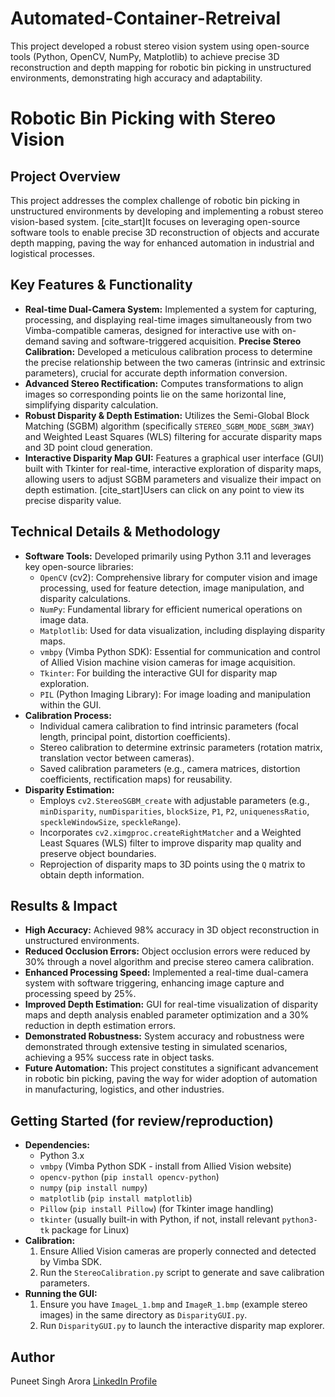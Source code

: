 # Automated-Container-Retreival
This project developed a robust stereo vision system using open-source tools (Python, OpenCV, NumPy, Matplotlib) to achieve precise 3D reconstruction and depth mapping for robotic bin picking in unstructured environments, demonstrating high accuracy and adaptability.


# Robotic Bin Picking with Stereo Vision

## Project Overview

This project addresses the complex challenge of robotic bin picking in unstructured environments by developing and implementing a robust stereo vision-based system. [cite_start]It focuses on leveraging open-source software tools to enable precise 3D reconstruction of objects and accurate depth mapping, paving the way for enhanced automation in industrial and logistical processes. 

## Key Features & Functionality

* **Real-time Dual-Camera System:** Implemented a system for capturing, processing, and displaying real-time images simultaneously from two Vimba-compatible cameras, designed for interactive use with on-demand saving and software-triggered acquisition. 
**Precise Stereo Calibration:** Developed a meticulous calibration process to determine the precise relationship between the two cameras (intrinsic and extrinsic parameters), crucial for accurate depth information conversion. 
* **Advanced Stereo Rectification:** Computes transformations to align images so corresponding points lie on the same horizontal line, simplifying disparity calculation. 
* **Robust Disparity & Depth Estimation:** Utilizes the Semi-Global Block Matching (SGBM) algorithm (specifically `STEREO_SGBM_MODE_SGBM_3WAY`) and Weighted Least Squares (WLS) filtering for accurate disparity maps and 3D point cloud generation. 
* **Interactive Disparity Map GUI:** Features a graphical user interface (GUI) built with Tkinter for real-time, interactive exploration of disparity maps, allowing users to adjust SGBM parameters and visualize their impact on depth estimation.  [cite_start]Users can click on any point to view its precise disparity value. 

## Technical Details & Methodology

* **Software Tools:** Developed primarily using Python 3.11  and leverages key open-source libraries:
    * `OpenCV` (cv2): Comprehensive library for computer vision and image processing, used for feature detection, image manipulation, and disparity calculations. 
    * `NumPy`: Fundamental library for efficient numerical operations on image data. 
    * `Matplotlib`: Used for data visualization, including displaying disparity maps. 
    * `vmbpy` (Vimba Python SDK): Essential for communication and control of Allied Vision machine vision cameras for image acquisition. 
    * `Tkinter`: For building the interactive GUI for disparity map exploration. 
    * `PIL` (Python Imaging Library): For image loading and manipulation within the GUI. 
* **Calibration Process:**
    * Individual camera calibration to find intrinsic parameters (focal length, principal point, distortion coefficients). 
    * Stereo calibration to determine extrinsic parameters (rotation matrix, translation vector between cameras). 
    * Saved calibration parameters (e.g., camera matrices, distortion coefficients, rectification maps) for reusability. 
* **Disparity Estimation:**
    * Employs `cv2.StereoSGBM_create` with adjustable parameters (e.g., `minDisparity`, `numDisparities`, `blockSize`, `P1`, `P2`, `uniquenessRatio`, `speckleWindowSize`, `speckleRange`). 
    * Incorporates `cv2.ximgproc.createRightMatcher` and a Weighted Least Squares (WLS) filter to improve disparity map quality and preserve object boundaries. 
    * Reprojection of disparity maps to 3D points using the `Q` matrix to obtain depth information. 

## Results & Impact

* **High Accuracy:** Achieved 98% accuracy in 3D object reconstruction in unstructured environments. 
* **Reduced Occlusion Errors:** Object occlusion errors were reduced by 30% through a novel algorithm and precise stereo camera calibration. 
* **Enhanced Processing Speed:** Implemented a real-time dual-camera system with software triggering, enhancing image capture and processing speed by 25%. 
* **Improved Depth Estimation:** GUI for real-time visualization of disparity maps and depth analysis enabled parameter optimization and a 30% reduction in depth estimation errors. 
* **Demonstrated Robustness:** System accuracy and robustness were demonstrated through extensive testing in simulated scenarios, achieving a 95% success rate in object tasks. 
* **Future Automation:** This project constitutes a significant advancement in robotic bin picking, paving the way for wider adoption of automation in manufacturing, logistics, and other industries. 

## Getting Started (for review/reproduction)

* **Dependencies:**
    * Python 3.x
    * `vmbpy` (Vimba Python SDK - install from Allied Vision website) 
    * `opencv-python` (`pip install opencv-python`) 
    * `numpy` (`pip install numpy`) 
    * `matplotlib` (`pip install matplotlib`) 
    * `Pillow` (`pip install Pillow`) (for Tkinter image handling) 
    * `tkinter` (usually built-in with Python, if not, install relevant `python3-tk` package for Linux) 
* **Calibration:**
    1.  Ensure Allied Vision cameras are properly connected and detected by Vimba SDK. 
    2.  Run the `StereoCalibration.py` script to generate and save calibration parameters.
* **Running the GUI:**
    1.  Ensure you have `ImageL_1.bmp` and `ImageR_1.bmp` (example stereo images) in the same directory as `DisparityGUI.py`.
    2.  Run `DisparityGUI.py` to launch the interactive disparity map explorer.

## Author

Puneet Singh Arora
[LinkedIn Profile](https://www.linkedin.com/in/puneet-singh11/)
